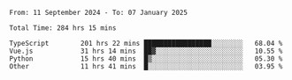 <!--START_SECTION:waka-->

```abap
From: 11 September 2024 - To: 07 January 2025

Total Time: 284 hrs 15 mins

TypeScript        201 hrs 22 mins █████████████████░░░░░░░░   68.04 %
Vue.js            31 hrs 14 mins  ██▓░░░░░░░░░░░░░░░░░░░░░░   10.55 %
Python            15 hrs 40 mins  █▒░░░░░░░░░░░░░░░░░░░░░░░   05.30 %
Other             11 hrs 41 mins  █░░░░░░░░░░░░░░░░░░░░░░░░   03.95 %
```

<!--END_SECTION:waka-->
